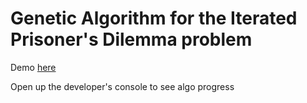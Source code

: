# Genetic Algorithm for the Iterated Prisoner's Dilemma problem

Demo [here](http://ipd.moosethegoose.ca)

Open up the developer's console to see algo progress
